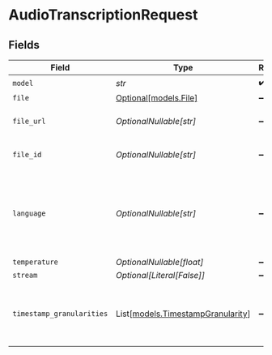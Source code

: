 # AudioTranscriptionRequest


## Fields

| Field                                                                        | Type                                                                         | Required                                                                     | Description                                                                  |
| ---------------------------------------------------------------------------- | ---------------------------------------------------------------------------- | ---------------------------------------------------------------------------- | ---------------------------------------------------------------------------- |
| `model`                                                                      | *str*                                                                        | :heavy_check_mark:                                                           | N/A                                                                          |
| `file`                                                                       | [Optional[models.File]](../models/file.md)                                   | :heavy_minus_sign:                                                           | N/A                                                                          |
| `file_url`                                                                   | *OptionalNullable[str]*                                                      | :heavy_minus_sign:                                                           | Url of a file to be transcribed                                              |
| `file_id`                                                                    | *OptionalNullable[str]*                                                      | :heavy_minus_sign:                                                           | ID of a file uploaded to /v1/files                                           |
| `language`                                                                   | *OptionalNullable[str]*                                                      | :heavy_minus_sign:                                                           | Language of the audio, e.g. 'en'. Providing the language can boost accuracy. |
| `temperature`                                                                | *OptionalNullable[float]*                                                    | :heavy_minus_sign:                                                           | N/A                                                                          |
| `stream`                                                                     | *Optional[Literal[False]]*                                                   | :heavy_minus_sign:                                                           | N/A                                                                          |
| `timestamp_granularities`                                                    | List[[models.TimestampGranularity](../models/timestampgranularity.md)]       | :heavy_minus_sign:                                                           | Granularities of timestamps to include in the response.                      |